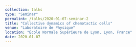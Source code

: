 ```yaml
---
collection: talks
type: "Seminar"
permalink: /talks/2020-01-07-seminar-2
title: "Collective dynamics of chemotactic cells"
venue: "Laboratoire de Physique"
location: "École Normale Supérieure de Lyon, Lyon, France"
date: 2020-01-07
---
```

